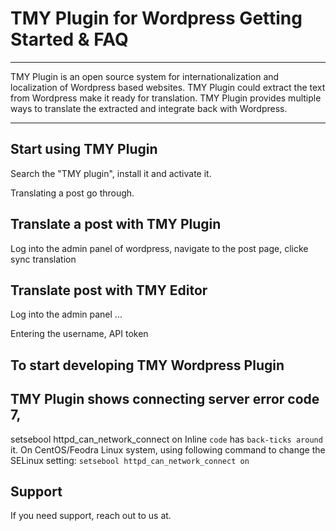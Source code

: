 # TMY Plugin for Wordpress Getting Started & FAQ

----

TMY Plugin is an open source system for internationalization and localization of Wordpress based websites. TMY Plugin could extract the text from Wordpress make it ready for translation. TMY Plugin provides multiple ways to translate the extracted and integrate back with Wordpress.


----

## Start using TMY Plugin 

Search the "TMY plugin", install it and activate it.

Translating a post go through.

## Translate a post with TMY Plugin

Log into the admin panel of wordpress, navigate to the post page, clicke sync translation

## Translate post with TMY Editor

Log into the admin panel ...

Entering the username, API token


## To start developing TMY Wordpress Plugin

## TMY Plugin shows connecting server error code 7, 
setsebool httpd_can_network_connect on
Inline `code` has `back-ticks around` it.
On CentOS/Feodra Linux system, using following command to change the SELinux setting:
`setsebool httpd_can_network_connect on`

## Support

If you need support, reach out to us at. 
